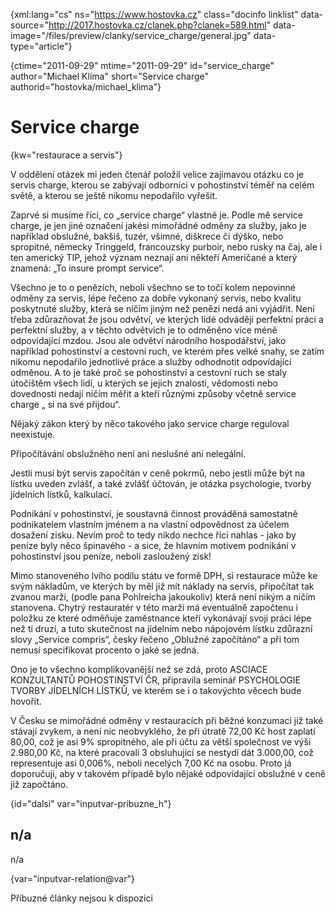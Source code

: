 
{xml:lang="cs" ns="https://www.hostovka.cz" class="docinfo linklist" data-source="http://2017.hostovka.cz/clanek.php?clanek=589.html" data-image="/files/preview/clanky/service_charge/general.jpg" data-type="article"}

{ctime="2011-09-29" mtime="2011-09-29" id="service\_charge" author="Michael Klíma" short="Service charge" authorid="hostovka/michael\_klima"}

# Service charge

<!-- generated attribute kw by user_updatekw.sh on 2020-07-05, do not edit -->

{kw="restaurace a servis"}

V oddělení otázek mi jeden čtenář položil velice zajímavou otázku co je servis charge, kterou se zabývají odborníci v pohostinství téměř na celém světě, a kterou se ještě nikomu nepodařilo vyřešit.

Zaprvé si musíme říci, co „service charge“ vlastně je. Podle mě service charge, je jen jiné označení jakési mimořádné odměny za služby, jako je například obslužné, bakšiš, tuzér, všimné, diškrece či dýško, nebo spropitné, německy Tringgeld, francouzsky purboir, nebo rusky na čaj, ale i ten americký TIP, jehož význam neznají ani někteří Američané a který znamená: „To insure prompt service“.

Všechno je to o penězích, neboli všechno se to točí kolem nepovinné odměny za servis, lépe řečeno za dobře vykonaný servis, nebo kvalitu poskytnuté služby, která se ničím jiným než penězi nedá ani vyjádřit. Není třeba zdůrazňovat že jsou odvětví, ve kterých lidé odvádějí perfektní práci a perfektní služby, a v těchto odvětvích je to odměněno více méně odpovídající mzdou. Jsou ale odvětví národního hospodářství, jako například pohostinství a cestovní ruch, ve kterém přes velké snahy, se zatím nikomu nepodařilo jednotlivé práce a služby odhodnotit odpovídající odměnou. A to je také proč se pohostinství a cestovní ruch se staly útočištěm všech lidí, u kterých se jejich znalosti, vědomosti nebo dovednosti nedají ničím měřit a kteří různými způsoby včetně service charge „ si na své přijdou“.

Nějaký zákon který by něco takového jako service charge reguloval neexistuje.

Připočítávání obslužného není ani neslušné ani nelegální.

Jestli musí být servis započítán v ceně pokrmů, nebo jestli může být na lístku uveden zvlášť, a také zvlášť účtován, je otázka psychologie, tvorby jídelních lístků, kalkulací.

Podnikání v pohostinství, je soustavná činnost prováděná samostatně podnikatelem vlastním jménem a na vlastní odpovědnost za účelem dosažení zisku. Nevím proč to tedy nikdo nechce říci nahlas - jako by peníze byly něco špinavého - a sice, že hlavním motivem podnikání v pohostinství jsou peníze, neboli zasloužený zisk!

Mimo stanoveného lvího podílu státu ve formě DPH, si restaurace může ke svým nákladům, ve kterých by měl již mít náklady na servis, připočítat tak zvanou marži, (podle pana Pohlreicha jakoukoliv) která není nikým a ničím stanovena. Chytrý restauratér v této marži má eventuálně započtenu i položku ze které odměňuje zaměstnance kteří vykonávají svoji práci lépe než ti druzí, a tuto skutečnost na jídelním nebo nápojovém lístku zdůrazní slovy „Service compris“, česky řečeno „Oblužné započítáno“ a při tom nemusí specifikovat procento o jaké se jedná.

Ono je to všechno komplikovanější než se zdá, proto ASCIACE KONZULTANTŮ POHOSTINSTVÍ ČR, připravila seminář PSYCHOLOGIE TVORBY JÍDELNÍCH LÍSTKŮ, ve kterém se i o takovýchto věcech bude hovořit.

V Česku se mimořádné odměny v restauracích při běžné konzumaci již také stávají zvykem, a není nic neobvyklého, že při útratě 72,00 Kč host zaplatí 80,00, což je asi 9% spropitného, ale při účtu za větší společnost ve výši 2.980,00 Kč, na které pracovali 3 obsluhující se nestydí dát 3.000,00, což representuje asi 0,006%, neboli necelých 7,00 Kč na osobu. Proto já doporučuji, aby v takovém případě bylo nějaké odpovídající obslužné v ceně již započtáno.

{id="dalsi" var="inputvar-pribuzne_h"}

## n/a

n/a

{var="inputvar-relation@var"}

Příbuzné články nejsou k dispozici

